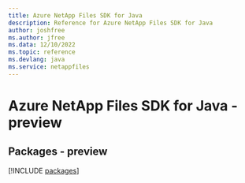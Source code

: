 ```yaml
---
title: Azure NetApp Files SDK for Java
description: Reference for Azure NetApp Files SDK for Java
author: joshfree
ms.author: jfree
ms.data: 12/10/2022
ms.topic: reference
ms.devlang: java
ms.service: netappfiles
---
```

# Azure NetApp Files SDK for Java - preview
## Packages - preview
[!INCLUDE [packages](netapp-files-index.md)]